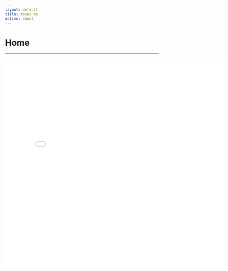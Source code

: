 ```yaml
---
layout: default
title: About me
active: about
---
```


<p><h1>Home</h1></p>

___

<iframe src="//weheartit.com/widget/entry/304059512/" style="width:800px;height:687px" frameborder="0"></iframe>





 





